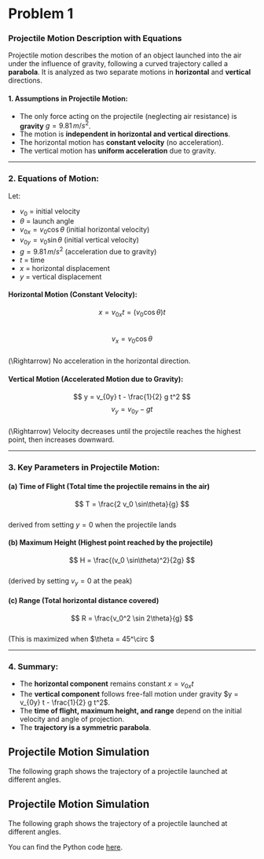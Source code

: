 # Problem 1
 
### **Projectile Motion Description with Equations**  
 
Projectile motion describes the motion of an object launched into the air under the influence of gravity, following a curved trajectory called a **parabola**. It is analyzed as two separate motions in **horizontal** and **vertical** directions.
 
#### **1. Assumptions in Projectile Motion:**
 
- The only force acting on the projectile (neglecting air resistance) is **gravity** $g = 9.81 \, m/s^2$.
- The motion is **independent in horizontal and vertical directions**.
- The horizontal motion has **constant velocity** (no acceleration).
- The vertical motion has **uniform acceleration** due to gravity.
 
---
 
### **2. Equations of Motion:**
 
Let:
 
- $v_0$ = initial velocity  
- $\theta$ = launch angle  
- $v_{0x} = v_0 \cos\theta$ (initial horizontal velocity)  
- $v_{0y} = v_0 \sin\theta$ (initial vertical velocity)  
- $g = 9.81 \, m/s^2$ (acceleration due to gravity)  
- $t$ = time  
- $x$ = horizontal displacement  
- $y$ = vertical displacement
 
#### **Horizontal Motion (Constant Velocity):**  
$$
x = v_{0x} t = (v_0 \cos\theta) t
$$  
$$
v_x = v_0 \cos\theta
$$  
\(\Rightarrow\) No acceleration in the horizontal direction.
 
#### **Vertical Motion (Accelerated Motion due to Gravity):**  
$$
y = v_{0y} t - \frac{1}{2} g t^2
$$
$$
v_y = v_{0y} - g t
$$  
\(\Rightarrow\) Velocity decreases until the projectile reaches the highest point, then increases downward.
 
---
 
### **3. Key Parameters in Projectile Motion:**
 
#### **(a) Time of Flight** (Total time the projectile remains in the air)  
$$
T = \frac{2 v_0 \sin\theta}{g}
$$  
derived from setting $y = 0$ when the projectile lands
 
#### **(b) Maximum Height** (Highest point reached by the projectile)  
$$
H = \frac{(v_0 \sin\theta)^2}{2g}
$$  
(derived by setting $v_y = 0$ at the peak)
 
#### **(c) Range** (Total horizontal distance covered)  
$$
R = \frac{v_0^2 \sin 2\theta}{g}
$$  
(This is maximized when $\theta = 45^\circ $
 
---
 
### **4. Summary:**
- The **horizontal component** remains constant $x = v_{0x} t$
- The **vertical component** follows free-fall motion under gravity $y = v_{0y} t - \frac{1}{2} g t^2$.
- The **time of flight, maximum height, and range** depend on the initial velocity and angle of projection.
- The **trajectory is a symmetric parabola**.
 
## Projectile Motion Simulation
 
The following graph shows the trajectory of a projectile launched at different angles.
 
## Projectile Motion Simulation
 
The following graph shows the trajectory of a projectile launched at different angles.

You can find the Python code [here](./projectile_motion.py).

 